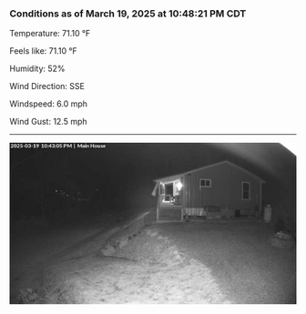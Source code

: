 ### Conditions as of March 19, 2025 at 10:48:21 PM CDT 

Temperature: 71.10 &deg;F

Feels like: 71.10 &deg;F

Humidity: 52%

Wind Direction: SSE

Windspeed: 6.0 mph

Wind Gust: 12.5 mph

---

<img src="./images/latest.jpeg"/>

